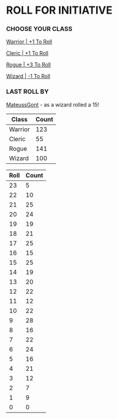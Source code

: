 # ROLL FOR INITIATIVE
### CHOOSE YOUR CLASS

[Warrior | +1 To Roll](https://github.com/benjaminsampica/benjaminsampica/issues/new?title=roll%7Cwarrior&body=Just+click+%27Submit+new+issue%27.)

[Cleric | +1 To Roll](https://github.com/benjaminsampica/benjaminsampica/issues/new?title=roll%7Ccleric&body=Just+click+%27Submit+new+issue%27.)

[Rogue | +3 To Roll](https://github.com/benjaminsampica/benjaminsampica/issues/new?title=roll%7Crogue&body=Just+click+%27Submit+new+issue%27.)

[Wizard | -1 To Roll](https://github.com/benjaminsampica/benjaminsampica/issues/new?title=roll%7Cwizard&body=Just+click+%27Submit+new+issue%27.)
### LAST ROLL BY
[MateussGont](https://www.github.com/MateussGont) - as a wizard rolled a 15!

|Class|Count|
|-|-|
|Warrior|123|
|Cleric|55|
|Rogue|141|
|Wizard|100|

|Roll|Count|
|-|-|
|23|5
|22|10
|21|25
|20|24
|19|19
|18|21
|17|25
|16|15
|15|25
|14|19
|13|20
|12|22
|11|12
|10|22
|9|28
|8|16
|7|22
|6|24
|5|16
|4|21
|3|12
|2|7
|1|9
|0|0
